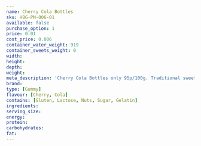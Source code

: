 ```yaml
---
name: Cherry Cola Bottles
sku: HBG-PM-006-01
available: false
purchase_option: 1
price: 0.01
cost_price: 0.006
container_water_weight: 919
container_sweets_weight: 0
width: 
height: 
depth: 
weight: 
meta_description: 'Cherry Cola Bottles only 95p/100g. Traditional sweets and more at Humbugs Confectionery Store. Specialists in satisfying your sweet tooth!'
brand: 
type: [Gummy]
flavour: [Cherry, Cola]
contains: [Gluten, Lactose, Nuts, Sugar, Gelatin]
ingredients: 
serving_size: 
energy: 
protein: 
carbohydrates: 
fat: 
---
```

